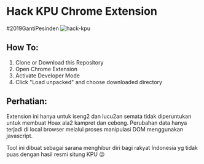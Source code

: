 # Hack KPU Chrome Extension

#2019GantiPesinden
![hack-kpu](https://user-images.githubusercontent.com/5478980/61348166-dd66d280-a889-11e9-9f9d-f715a11fa8f2.gif)

## How To:

1. Clone or Download this Repository
2. Open Chrome Extension
3. Activate Developer Mode
4. Click "Load unpacked" and choose downloaded directory

## Perhatian:

Extension ini hanya untuk iseng2 dan lucu2an semata tidak diperuntukan untuk membuat Hoax ala2 kampret dan cebong.
Perubahan data hanya terjadi di local browser melalui proses manipulasi DOM menggunakan javascript.

Tool ini dibuat sebagai sarana menghibur diri bagi rakyat Indonesia yg tidak puas dengan hasil resmi situng KPU :stuck_out_tongue_closed_eyes:
